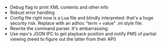 * Debug flag to print XML contents and other info
* Robust error handling
* Config file right now is a Lua file and blindly interpreted: that's a huge security risk. Replace with an adhoc "term = value" .ini style file.
* Rewrite the command parser. It's embarrassing.
* Use mpv's JSON IPC to get playback position and notify PMS of partial viewing (need to figure out the latter from their API)
